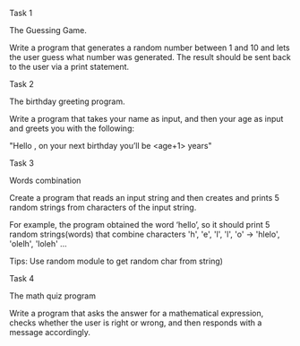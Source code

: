 

Task 1

The Guessing Game.

Write a program that generates a random number between 1 and 10 and lets the user guess what number was generated. The result should be sent back to the user via a print statement.

Task 2

The birthday greeting program.

Write a program that takes your name as input, and then your age as input and greets you with the following:

"Hello , on your next birthday you’ll be <age+1> years"

Task 3

Words combination

Create a program that reads an input string and then creates and prints 5 random strings from characters of the input string.

For example, the program obtained the word ‘hello’, so it should print 5 random strings(words) that combine characters 'h', 'e', 'l', 'l', 'o' -> 'hlelo', 'olelh', 'loleh' …

Tips: Use random module to get random char from string)

Task 4

The math quiz program

Write a program that asks the answer for a mathematical expression, checks whether the user is right or wrong, and then responds with a message accordingly.
